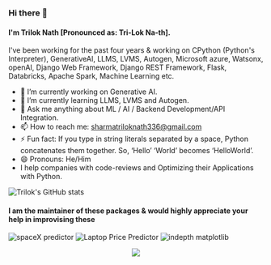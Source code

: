 ### Hi there 👋
#### I'm Trilok Nath [Pronounced as: Tri-Lok  Na-th].

I've been working for the past four years & working on
CPython (Python's Interpreter), GenerativeAI, LLMS, LVMS, Autogen, Microsoft azure, Watsonx, openAI, Django Web Framework, Django REST Framework, Flask, Databricks, Apache Spark, Machine Learning etc.

- 🔭 I’m currently working on Generative AI.
- 🌱 I’m currently learning LLMS, LVMS and Autogen.
- 💬 Ask me anything about ML / AI / Backend Development/API Integration.
- 📫 How to reach me: sharmatriloknath336@gmail.com
- ⚡ Fun fact: If you type in string literals separated by a space, Python concatenates them together. So, ‘Hello’ ‘World’ becomes ‘HelloWorld’.
- 😄 Pronouns: He/Him
- I help companies with code-reviews and Optimizing their Applications with Python.

<!--
**sharmatriloknath/sharmatriloknath** is a ✨ _special_ ✨ repository because its `README.md` (this file) appears on your GitHub profile.

Here are some ideas to get you started:

- 🔭 I’m currently working on ...
- 🌱 I’m currently learning ...
- 👯 I’m looking to collaborate on ...
- 🤔 I’m looking for help with ...
- 💬 Ask me about ...
- 📫 How to reach me: ...
- 😄 Pronouns: ...
- ⚡ Fun fact: ...
-->

![Trilok's GitHub stats](https://github-readme-stats.vercel.app/api?username=sharmatriloknath)

#### I am the maintainer of these packages & would highly appreciate your help in improvising these
  
![spaceX predictor](https://github-readme-stats.vercel.app/api/pin/?username=sharmatriloknath&repo=SpaceX-Falcon-9-first-stage-Landing-Prediction&show_icons=true)
![Laptop Price Predictor](https://github-readme-stats.vercel.app/api/pin/?username=sharmatriloknath&repo=laptop-price-predictor&show_icons=true)
![indepth matplotlib](https://github-readme-stats.vercel.app/api/pin/?username=sharmatriloknath&repo=In-DepthMatplolib&show_icons=true)

<p align="center">
    <img src="https://visitor-badge.laobi.icu/badge?page_id=sharmatriloknath" id="counter">
</p>
